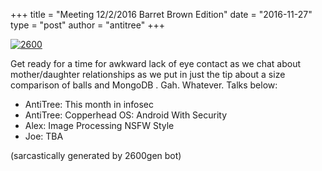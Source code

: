 +++
title = "Meeting 12/2/2016 Barret Brown Edition"
date = "2016-11-27"
type = "post"
author = "antitree"
+++

[![2600](/images/2600_trump2.png)](images/2600_trump2.png)


Get ready for a time for awkward lack of eye contact as we chat about
mother/daughter relationships as we put in just the tip about a size
comparison of balls and MongoDB . Gah. Whatever. Talks below:

* AntiTree: This month in infosec
* AntiTree: Copperhead OS: Android With Security
* Alex: Image Processing NSFW Style
* Joe: TBA

(sarcastically generated by 2600gen bot)
